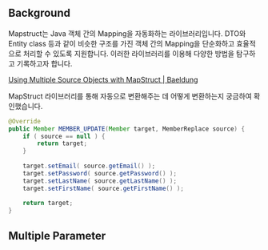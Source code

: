 
## Background 

Mapstruct는 Java 객체 간의 Mapping을 자동화하는 라이브러리입니다. DTO와 Entity class 등과 같이 비슷한 구조를 가진 객체 간의 Mapping을 단순화하고 효율적으로 처리할 수 있도록 지원합니다.
이러한 라이브러리를 이용해 다양한 방법을 탐구하고 기록하고자 합니다.

[Using Multiple Source Objects with MapStruct | Baeldung](https://www.baeldung.com/mapstruct-multiple-source-objects)

MapStruct 라이브러리를 통해 자동으로 변환해주는 데 어떻게 변환하는지 궁금하여 확인했습니다.

```java title: MapStructImpl
@Override  
public Member MEMBER_UPDATE(Member target, MemberReplace source) {  
    if ( source == null ) {  
        return target;  
    }  
  
    target.setEmail( source.getEmail() );  
    target.setPassword( source.getPassword() );  
    target.setLastName( source.getLastName() );  
    target.setFirstName( source.getFirstName() );  
  
    return target;  
}
```

## Multiple Parameter